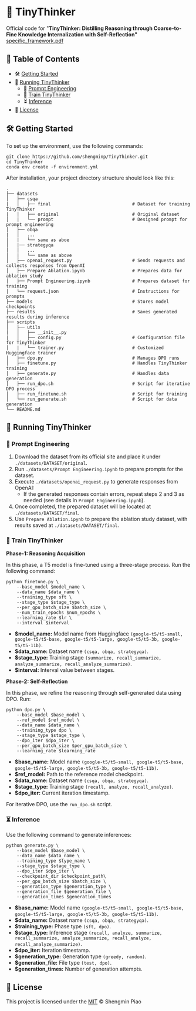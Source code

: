# :thinking: TinyThinker

Official code for "**TinyThinker: Distilling Reasoning through Coarse-to-Fine Knowledge Internalization with Self-Reflection"**
[specific_framework.pdf](https://github.com/user-attachments/files/18745551/specific_framework.pdf)

## :bookmark_tabs: Table of Contents

- :hammer_and_wrench: [Getting Started](#hammer_and_wrench-getting-started)
- :rocket: [Running TinyThinker](#rocket-running-tinythinker)
  - :memo: [Prompt Engineering](#memo-prompt-engineering)
  - :dart: [Train TinyThinker](#dart-train-tinythinker)
  - :hourglass_flowing_sand: [Inference](#hourglass_flowing_sand-inference)
- :page_facing_up: [License](#page_facing_up-license)

## :hammer_and_wrench: Getting Started

To set up the environment, use the following commands:

```
git clone https://github.com/shengminp/TinyThinker.git
cd TinyThinker
conda env create -f environment.yml
```

After installation, your project directory structure should look like this:
    
    .
    ├── datasets
    │   ├── csqa
    |   │   ├── final                               # Dataset for training TinyThinker
    |   │   ├── original                            # Original dataset  
    │   |   └── prompt                              # Designed prompt for prompt engineering
    │   ├── obqa
    |   │   ...
    │   |   └── same as aboe
    │   |── strategyqa
    |   │   ...
    │   |   └── same as above
    │   ├── openai_request.py                       # Sends requests and collects responses from OpenAI
    │   ├── Prepare Ablation.ipynb                  # Prepares data for ablation study
    │   ├── Prompt Engineering.ipynb                # Prepares dataset for training
    │   └── request.json                            # Instructions for prompts
    ├── models                                      # Stores model checkpoints
    ├── results                                     # Saves generated results during inference
    ├── scripts
    │   ├── utils
    |   │   ├── __init__.py
    |   │   ├── config.py                           # Configuration file for TinyThinker
    │   |   └── trainer.py                          # Customized Huggingface trainer
    │   ├── dpo.py                                  # Manages DPO runs
    │   ├── finetune.py                             # Handles TinyThinker training
    │   ├── generate.py                             # Handles data generation
    │   ├── run_dpo.sh                              # Script for iterative DPO process
    │   ├── run_finetune.sh                         # Script for training
    │   └── run_generate.sh                         # Script for data generation
    └── README.md

## :rocket: Running TinyThinker

### :memo: Prompt Engineering
1. Download the dataset from its official site and place it under ```./datasets/DATASET/original```.
2. Run ```./datasets/Prompt Engineering.ipynb``` to prepare prompts for the dataset.
3. Execute ```./datasets/openai_request.py``` to generate responses from OpenAI:
   - If the generated responses contain errors, repeat steps 2 and 3 as needed (see details in ```Prompt Engineering.ipynb```).
4. Once completed, the prepared dataset will be located at ```./datasets/DATASET/final```.
5. Use ```Prepare Ablation.ipynb``` to prepare the ablation study dataset, with results saved at ```./datasets/DATASET/final```.
   
### :dart: Train TinyThinker
**Phase-1: Reasoning Acquisition**

In this phase, a T5 model is fine-tuned using a three-stage process. Run the following command:
```
python finetune.py \
    --base_model $model_name \
    --data_name $data_name \
    --training_type sft \
    --stage_type $stage_type \
    --per_gpu_batch_size $batch_size \
    --num_train_epochs $num_epochs \
    --learning_rate $lr \
    --interval $interval
```
- **$model_name:** Model name from Huggingface ```(google-t5/t5-small, google-t5/t5-base, google-t5/t5-large, google-t5/t5-3b, google-t5/t5-11b)```.
- **$data_name:** Dataset name ```(csqa, obqa, strategyqa)```.
- **$stage_type:** Training stage ```(summarize, recall_summarize, analyze_summarize, recall_analyze_summarize)```.
- **$interval:** Interval value between stages.

**Phase-2: Self-Reflection**

In this phase, we refine the reasoning through self-generated data using DPO. Run:
```
python dpo.py \
    --base_model $base_model \
    --ref_model $ref_model \
    --data_name $data_name \
    --training_type dpo \
    --stage_type $stage_type \
    --dpo_iter $dpo_iter \
    --per_gpu_batch_size $per_gpu_batch_size \
    --learning_rate $learning_rate
```
- **$base_name:** Model name ```(google-t5/t5-small, google-t5/t5-base, google-t5/t5-large, google-t5/t5-3b, google-t5/t5-11b)```.
- **$ref_model:** Path to the reference model checkpoint.
- **$data_name:** Dataset name ```(csqa, obqa, strategyqa)```.
- **$stage_type:** Training stage ```(recall, analyze, recall_analyze)```.
- **$dpo_iter:** Current iteration timestamp.

For iterative DPO, use the ```run_dpo.sh``` script.

### :hourglass_flowing_sand: Inference
Use the following command to generate inferences:
```
python generate.py \
    --base_model $base_model \
    --data_name $data_name \
    --training_type $type_name \
    --stage_type $stage_type \
    --dpo_iter $dpo_iter \
    --checkpoint_dir $checkpoint_path\
    --per_gpu_batch_size $batch_size \
    --generation_type $generation_type \
    --generation_file $generation_file \
    --generation_times $generation_times
```
- **$base_name:** Model name ```(google-t5/t5-small, google-t5/t5-base, google-t5/t5-large, google-t5/t5-3b, google-t5/t5-11b)```.
- **$data_name:** Dataset name ```(csqa, obqa, strategyqa)```.
- **$training_type:** Phase type ```(sft, dpo)```.
- **$stage_type:** Inference stage ```(recall, analyze, summarize, recall_summarize, analyze_summarize, recall_analyze, recall_analyze_summarize)```.
- **$dpo_iter:** Iteration timestamp.
- **$generation_type:** Generation type ```(greedy, random)```.
- **$generation_file:** File type ```(test, dpo)```.
- **$generation_times:** Number of generation attempts.

## :page_facing_up: License

This project is licensed under the [MIT](LICENSE) © Shengmin Piao
